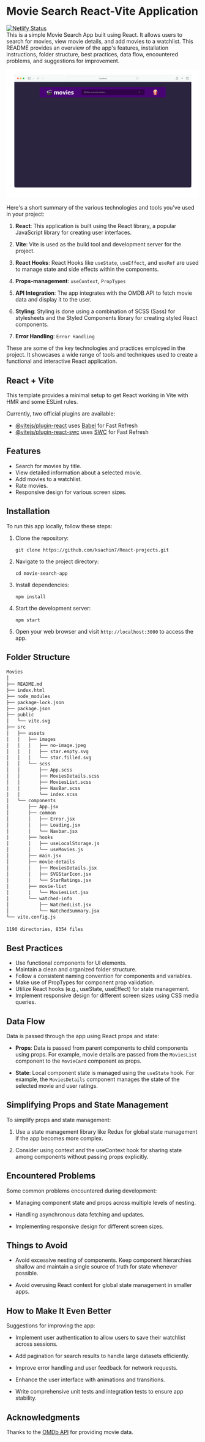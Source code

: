 
# Movie Search React-Vite Application

[![Netlify Status](https://img.shields.io/badge/Netlify-Deployment-brightgreen?style=flat-square&logo=netlify)](https://movies-02bf70.netlify.app)  
This is a simple Movie Search App built using React. It allows users to search for movies, view movie details, and add movies to a watchlist. This README provides an overview of the app's features, installation instructions, folder structure, best practices, data flow, encountered problems, and suggestions for improvement.

![Alt Text](./src/assets/images/app-screenshots.gif)

Here's a short summary of the various technologies and tools you've used in your project:

1. **React**: This application is built using the React library, a popular JavaScript library for creating user interfaces.

2. **Vite**: Vite is used as the build tool and development server for the project.

3. **React Hooks**: React Hooks like `useState`, `useEffect`, and `useRef` are used to manage state and side effects within the components.

4. **Props-management**: `useContext`, `PropTypes`

5. **API Integration**: The app integrates with the OMDB API to fetch movie data and display it to the user.

6. **Styling**: Styling is done using a combination of SCSS (Sass) for stylesheets and the Styled Components library for creating styled React components.

7. **Error Handling**: `Error Handling`

These are some of the key technologies and practices employed in the project. It showcases a wide range of tools and techniques used to create a functional and interactive React application.

## React + Vite

This template provides a minimal setup to get React working in Vite with HMR and some ESLint rules.

Currently, two official plugins are available:

- [@vitejs/plugin-react](https://github.com/vitejs/vite-plugin-react/blob/main/packages/plugin-react/README.md) uses [Babel](https://babeljs.io/) for Fast Refresh
- [@vitejs/plugin-react-swc](https://github.com/vitejs/vite-plugin-react-swc) uses [SWC](https://swc.rs/) for Fast Refresh

## Features

- Search for movies by title.
- View detailed information about a selected movie.
- Add movies to a watchlist.
- Rate movies.
- Responsive design for various screen sizes.

## Installation

To run this app locally, follow these steps:

1. Clone the repository:

   ```
   git clone https://github.com/ksachin7/React-projects.git
   ```

2. Navigate to the project directory:

   ```
   cd movie-search-app
   ```

3. Install dependencies:

   ```
   npm install
   ```

4. Start the development server:

   ```
   npm start
   ```

5. Open your web browser and visit `http://localhost:3000` to access the app.

## Folder Structure

```
Movies
│
├── README.md
├── index.html
├── node_modules
├── package-lock.json
├── package.json
├── public
│   └── vite.svg
├── src
│   ├── assets
│   │   ├── images
│   │   │   ├── no-image.jpeg
│   │   │   ├── star.empty.svg
│   │   │   └── star.filled.svg
│   │   └── scss
│   │       ├── App.scss
│   │       ├── MoviesDetails.scss
│   │       ├── MoviesList.scss
│   │       ├── NavBar.scss
│   │       └── index.scss
│   └── components
│       ├── App.jsx
│       ├── common
│       │   ├── Error.jsx
│       │   ├── Loading.jsx
│       │   └── Navbar.jsx
│       ├── hooks
│       │   ├── useLocalStorage.js
│       │   └── useMovies.js
│       ├── main.jsx
│       ├── movie-details
│       │   ├── MoviesDetails.jsx
│       │   ├── SVGStarIcon.jsx
│       │   └── StarRatings.jsx
│       ├── movie-list
│       │   └── MoviesList.jsx
│       └── watched-info
│           ├── WatchedList.jsx
│           └── WatchedSummary.jsx
└── vite.config.js

1190 directories, 8354 files
```

## Best Practices

- Use functional components for UI elements.
- Maintain a clean and organized folder structure.
- Follow a consistent naming convention for components and variables.
- Make use of PropTypes for component prop validation.
- Utilize React hooks (e.g., useState, useEffect) for state management.
- Implement responsive design for different screen sizes using CSS media queries.

## Data Flow

Data is passed through the app using React props and state:

- **Props**: Data is passed from parent components to child components using props. For example, movie details are passed from the `MoviesList` component to the `MovieCard` component as props.

- **State**: Local component state is managed using the `useState` hook. For example, the `MoviesDetails` component manages the state of the selected movie and user ratings.

## Simplifying Props and State Management

To simplify props and state management:

1. Use a state management library like Redux for global state management if the app becomes more complex.

2. Consider using context and the useContext hook for sharing state among components without passing props explicitly.

## Encountered Problems

Some common problems encountered during development:

- Managing component state and props across multiple levels of nesting.

- Handling asynchronous data fetching and updates.

- Implementing responsive design for different screen sizes.

## Things to Avoid

- Avoid excessive nesting of components. Keep component hierarchies shallow and maintain a single source of truth for state whenever possible.

- Avoid overusing React context for global state management in smaller apps.

## How to Make It Even Better

Suggestions for improving the app:

- Implement user authentication to allow users to save their watchlist across sessions.

- Add pagination for search results to handle large datasets efficiently.

- Improve error handling and user feedback for network requests.

- Enhance the user interface with animations and transitions.

- Write comprehensive unit tests and integration tests to ensure app stability.

## Acknowledgments

Thanks to the [OMDb API](http://www.omdbapi.com/) for providing movie data.
